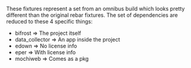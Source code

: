 These fixtures represent a set from an omnibus build which looks pretty
different than the original rebar fixtures. The set of dependencies are reduced to these 4 specific things:

* bifrost => The project itself
* data_collector => An app inside the project
* edown => No license info
* eper => With license info
* mochiweb => Comes as a pkg
